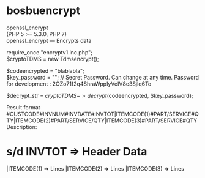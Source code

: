 <html>
<body>
  
# bosbuencrypt<br>
openssl_encrypt<br>
(PHP 5 >= 5.3.0, PHP 7)<br>
openssl_encrypt — Encrypts data<br>


require_once "encryptv1.inc.php";<br>
$cryptoTDMS = new Tdmsencrypt();<br>

$codeencrypted = "blablabla";<br>
$key_password = ""; // Secret Password. Can change at any time. Password for development : 2OZo71f2q4ShraWppIyVeIV8e3Sjlq6To<br>


$decrypt_str = $cryptoTDMS->decrypt($codeencrypted, $key_password);<br>

Result format<br>
#CUSTCODE#INVNUM#INVDATE#INVTOT|ITEMCODE(1)#PART/SERVICE#QTY|ITEMCODE(2)#PART/SERVICE/QTY|ITEMCODE(3)#PART/SERVICE#QTY
Description: 
# s/d INVTOT => Header Data
|ITEMCODE(1) => Lines
|ITEMCODE(2) => Lines
|ITEMCODE(3) => Lines


</html>

